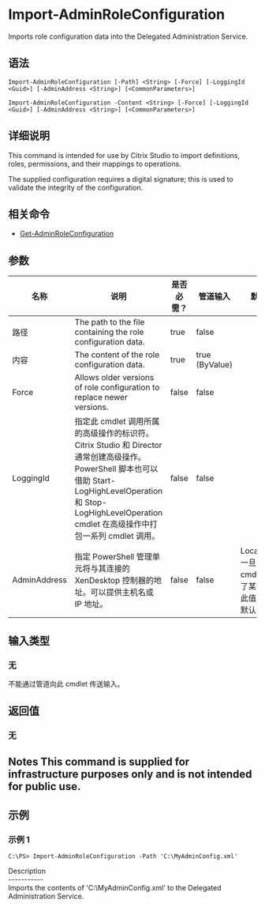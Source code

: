 # Import-AdminRoleConfiguration

Imports role configuration data into the Delegated Administration Service.

## 语法

    Import-AdminRoleConfiguration [-Path] <String> [-Force] [-LoggingId <Guid>] [-AdminAddress <String>] [<CommonParameters>]
    
    Import-AdminRoleConfiguration -Content <String> [-Force] [-LoggingId <Guid>] [-AdminAddress <String>] [<CommonParameters>]
    

## 详细说明

This command is intended for use by Citrix Studio to import definitions, roles, permissions, and their mappings to operations.

The supplied configuration requires a digital signature; this is used to validate the integrity of the configuration.

## 相关命令

- [Get-AdminRoleConfiguration](Get-AdminRoleConfiguration.html)

## 参数

| 名称           | 说明                                                                                                                                                                     | 是否必需？ | 管道输入           | 默认值                                   |
| ------------ | ---------------------------------------------------------------------------------------------------------------------------------------------------------------------- | ----- | -------------- | ------------------------------------- |
| 路径           | The path to the file containing the role configuration data.                                                                                                           | true  | false          |                                       |
| 内容           | The content of the role configuration data.                                                                                                                            | true  | true (ByValue) |                                       |
| Force        | Allows older versions of role configuration to replace newer versions.                                                                                                 | false | false          |                                       |
| LoggingId    | 指定此 cmdlet 调用所属的高级操作的标识符。 Citrix Studio 和 Director 通常创建高级操作。 PowerShell 脚本也可以借助 Start-LogHighLevelOperation 和 Stop-LogHighLevelOperation cmdlet 在高级操作中打包一系列 cmdlet 调用。 | false | false          |                                       |
| AdminAddress | 指定 PowerShell 管理单元将与其连接的 XenDesktop 控制器的地址。可以提供主机名或 IP 地址。                                                                                                             | false | false          | Localhost。一旦有 cmdlet 提供了某个值，此值将变为默认值。 |

## 输入类型

### 无

不能通过管道向此 cmdlet 传送输入。

## 返回值

### 无

## Notes This command is supplied for infrastructure purposes only and is not intended for public use.

## 示例

### 示例 1

    C:\PS> Import-AdminRoleConfiguration -Path 'C:\MyAdminConfig.xml'
    

Description  
\---\---\-----  
Imports the contents of 'C:\MyAdminConfig.xml' to the Delegated Administration Service.